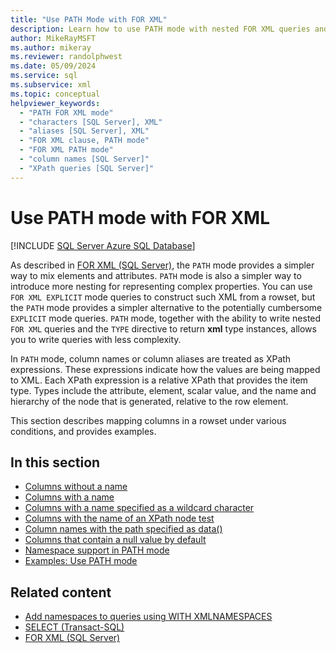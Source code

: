 ```yaml
---
title: "Use PATH Mode with FOR XML"
description: Learn how to use PATH mode with nested FOR XML queries and the TYPE directive to write less complex queries that return xml type instances.
author: MikeRayMSFT
ms.author: mikeray
ms.reviewer: randolphwest
ms.date: 05/09/2024
ms.service: sql
ms.subservice: xml
ms.topic: conceptual
helpviewer_keywords:
  - "PATH FOR XML mode"
  - "characters [SQL Server], XML"
  - "aliases [SQL Server], XML"
  - "FOR XML clause, PATH mode"
  - "FOR XML PATH mode"
  - "column names [SQL Server]"
  - "XPath queries [SQL Server]"
---
```

# Use PATH mode with FOR XML

[!INCLUDE [SQL Server Azure SQL Database](../../includes/applies-to-version/sql-asdb-asdbmi.md)]

As described in [FOR XML (SQL Server)](for-xml-sql-server.md), the `PATH` mode provides a simpler way to mix elements and attributes. `PATH` mode is also a simpler way to introduce more nesting for representing complex properties. You can use `FOR XML EXPLICIT` mode queries to construct such XML from a rowset, but the `PATH` mode provides a simpler alternative to the potentially cumbersome `EXPLICIT` mode queries. `PATH` mode, together with the ability to write nested `FOR XML` queries and the `TYPE` directive to return **xml** type instances, allows you to write queries with less complexity.

In `PATH` mode, column names or column aliases are treated as XPath expressions. These expressions indicate how the values are being mapped to XML. Each XPath expression is a relative XPath that provides the item type. Types include the attribute, element, scalar value, and the name and hierarchy of the node that is generated, relative to the row element.

This section describes mapping columns in a rowset under various conditions, and provides examples.

## In this section

- [Columns without a name](columns-without-a-name.md)
- [Columns with a name](columns-with-a-name.md)
- [Columns with a name specified as a wildcard character](columns-with-a-name-specified-as-a-wildcard-character.md)
- [Columns with the name of an XPath node test](columns-with-the-name-of-an-xpath-node-test.md)
- [Column names with the path specified as data()](column-names-with-the-path-specified-as-data.md)
- [Columns that contain a null value by default](columns-that-contain-a-null-value-by-default.md)
- [Namespace support in PATH mode](namespace-support-in-path-mode.md)
- [Examples: Use PATH mode](examples-using-path-mode.md)

## Related content

- [Add namespaces to queries using WITH XMLNAMESPACES](add-namespaces-to-queries-with-with-xmlnamespaces.md)
- [SELECT (Transact-SQL)](../../t-sql/queries/select-transact-sql.md)
- [FOR XML (SQL Server)](for-xml-sql-server.md)
